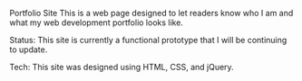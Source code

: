 Portfolio Site 
This is a web page designed to let readers know who I am and what my web development portfolio looks like. 

Status: 
This site is currently a functional prototype that I will be continuing to update. 

Tech: 
This site was designed using HTML, CSS, and jQuery. 

